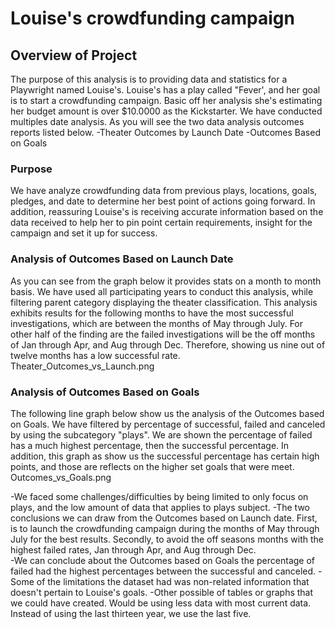 # Louise's crowdfunding campaign

## Overview of Project
The purpose of this analysis is to providing data and statistics for a Playwright named Louise's. Louise's has a play called "Fever', and her goal is to start a crowdfunding campaign. Basic off her analysis she's estimating her budget amount is over $10.0000 as the Kickstarter.
We have conducted multiples date analysis. As you will see the two data analysis outcomes reports listed below.
 -Theater Outcomes by Launch Date
 -Outcomes Based on Goals

### Purpose
We have analyze crowdfunding data from previous plays, locations, goals, pledges, and date to determine her best point of actions going forward. In addition, reassuring Louise's is receiving accurate information based on the data received to help her to pin point certain requirements, insight for the campaign and set it up for success.

### Analysis of Outcomes Based on Launch Date
As you can see from the graph below it provides stats on a month to month basis. We have used all participating years to conduct this analysis, while filtering parent category displaying the theater classification. This analysis exhibits results for the following months to have the most successful investigations, which are between the months of May through July. For other half of the finding are the failed investigations will be the off months of Jan through Apr, and Aug through Dec. Therefore, showing us nine out of twelve months has a low successful rate. 
Theater_Outcomes_vs_Launch.png
### Analysis of Outcomes Based on Goals
The following line graph below show us the analysis of the Outcomes based on Goals. We have filtered by percentage of successful, failed and canceled by using the subcategory "plays". We are shown the percentage of failed has a much highest percentage, then the successful percentage. In addition, this graph as show us the successful percentage has certain high points, and those are reflects on the higher set goals that were meet. 
Outcomes_vs_Goals.png

-We faced some challenges/difficulties by being limited to only focus on plays, and the low amount of data that applies to plays subject. 
-The two conclusions we can draw from the Outcomes based on Launch date. First, is to launch the crowdfunding campaign during the months of May through July for the best results. Secondly, to avoid the off seasons months with the highest failed rates, Jan through Apr, and Aug through Dec.   
-We can conclude about the Outcomes based on Goals the percentage of failed had the highest percentages between the successful and canceled. 
-Some of the limitations the dataset had was non-related information that doesn't pertain to Louise's goals.
-Other possible of tables or graphs that we could have created. Would be using less data with most current data. Instead of using the last thirteen year, we use the last five.
